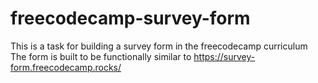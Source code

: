 # freecodecamp-survey-form
This is a task for building a survey form in the freecodecamp curriculum
The form is built to be functionally similar to https://survey-form.freecodecamp.rocks/
